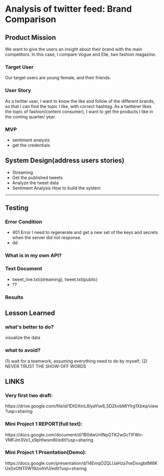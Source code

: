 Analysis of twitter feed: Brand Comparison
=========================
Product Mission
-----------------
We want to give the users an insight about their brand with the main competitors. In this case, I compare Vogue and Elle, two fashion magazine. 
### Target User
Our target users are young female, and their friends.
### User Story
As a twitter user, I want to know the like and follow of the different brands, so that I can find the topic I like, with correct hashtag. As a twitterer likes the topic of fashion(content consumer), I want to get the products I like in the coming quarter/ year.
### MVP
* sentiment analysis
* get the credentials

System Design(address users stories)
-------------------------------------
* Streaming
* Get the published tweets
* Analyze the tweet data
* Sentiment Analysis 
How to build the system
------------------------
Testing
-------
### Error Condition
* 401 Error
I need to regenerate and get a new set of the keys and secrets when the server did not response.
* dd
### What is in my own API?
### Text Document
* tweet_live.txt(streaming), tweet.txt(public)
* ??
### Results
Lesson Learned
-----------------
### what's better to do?
visualize the data
### what to avoid?
<p>(1) wait for a teamwork, assuming everything need to do by myself;
(2) NEVER TRUST THE SHOW-OFF WORDS<p>
  
LINKS
---------------------
### Very first two draft: 
<p>https://drive.google.com/file/d/1DtGXmL6IyaYiw6_5DZkvbMIYlrg1Xbxq/view?usp=sharing<p>  

### Mini Project 1 REPORT(full text): 
<p>https://docs.google.com/document/d/1B0dwUrllNpGTK2wGcTIFWn-VMFJm3Vs1_x9pHlwsm8I/edit?usp=sharing<p> 

### Mini Project 1 Prsentation(Demo): 
<p>https://docs.google.com/presentation/d/14EmqOZQLUaHza7neDxxgbtlM6KUs0xONT0W19ziohVU/edit?usp=sharing<p>
